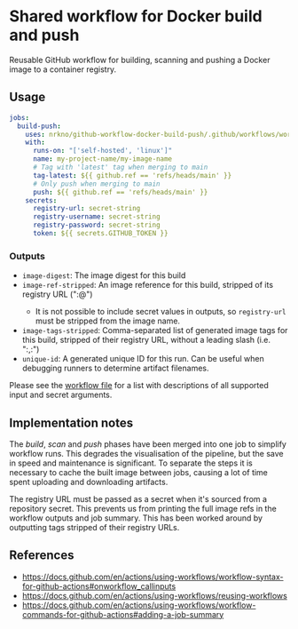 # Shared workflow for Docker build and push

Reusable GitHub workflow for building, scanning and pushing a Docker image to
a container registry.

## Usage

```yaml
jobs:
  build-push:
    uses: nrkno/github-workflow-docker-build-push/.github/workflows/workflow.yaml@v1
    with:
      runs-on: "['self-hosted', 'linux']"
      name: my-project-name/my-image-name
      # Tag with 'latest' tag when merging to main
      tag-latest: ${{ github.ref == 'refs/heads/main' }}
      # Only push when merging to main
      push: ${{ github.ref == 'refs/heads/main' }}
    secrets:
      registry-url: secret-string
      registry-username: secret-string
      registry-password: secret-string
      token: ${{ secrets.GITHUB_TOKEN }}
```

### Outputs
- `image-digest`: The image digest for this build
- `image-ref-stripped`: An image reference for this build, stripped of its registry URL ("<name>:<sha>@<digest>")
    - It is not possible to include secret values in outputs, so `registry-url` must be stripped from the image name.
- `image-tags-stripped`: Comma-separated list of generated image tags for this build, stripped of their registry URL, without a leading slash (i.e. "<name1>:<tag1>,<name2>:<tag2>")
- `unique-id`: A generated unique ID for this run. Can be useful when debugging runners to determine artifact filenames.

Please see the [workflow file][workflow] for a list with descriptions of
all supported input and secret arguments.

[workflow]: ./.github/workflows/workflow.yaml

## Implementation notes

The *build*, *scan* and *push* phases have been merged into one job to
simplify workflow runs. This degrades the visualisation of the pipeline,
but the save in speed and maintenance is significant. To separate the steps
it is necessary to cache the built image between jobs, causing a lot of time
spent uploading and downloading artifacts.

The registry URL must be passed as a secret when it's sourced from a repository
secret. This prevents us from printing the full image refs in the workflow
outputs and job summary. This has been worked around by outputting tags stripped
of their registry URLs.

## References

- https://docs.github.com/en/actions/using-workflows/workflow-syntax-for-github-actions#onworkflow_callinputs
- https://docs.github.com/en/actions/using-workflows/reusing-workflows
- https://docs.github.com/en/actions/using-workflows/workflow-commands-for-github-actions#adding-a-job-summary
